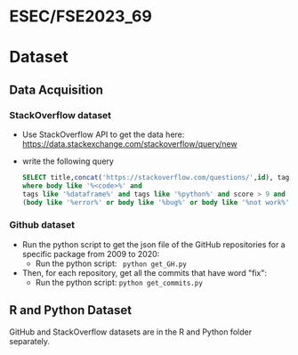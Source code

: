 # ESEC/FSE2023_69

# Dataset

## Data Acquisition

### StackOverflow dataset
* Use StackOverflow API to get the data here: https://data.stackexchange.com/stackoverflow/query/new
* write the following query

  ```SQL
  SELECT title,concat('https://stackoverflow.com/questions/',id), tags, score, creationDate From Posts
  where body like '%<code>%' and
  tags like '%dataframe%' and tags like '%python%' and score > 9 and
  (body like '%error%' or body like '%bug%' or body like '%not work%' or body like '%fail%' or body like '%performance%' or body like '%expect%' or body like '%crash%' or body like '%incorrect%')
  ```


### Github dataset
* Run the python script to get the json file of the GitHub repositories for a specific package from 2009 to 2020:
  - Run the python script: ``` python get_GH.py```
* Then, for each repository, get all the commits that have word "fix":
  - Run the python script: ```python get_commits.py ```

## R and Python Dataset
GitHub and StackOverflow datasets are in the R and Python folder separately.

